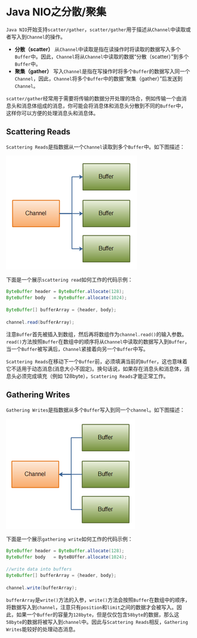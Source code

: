 # Java NIO之分散/聚集
`Java NIO`开始支持`scatter/gather`，`scatter/gather`用于描述从`Channel`中读取或者写入到`Channel`的操作。

- **分散（scatter）** 从`Channel`中读取是指在读操作时将读取的数据写入多个`Buffer`中。因此，`Channel`将从`Channel`中读取的数据“分散（scatter）”到多个`Buffer`中。 
- **聚集（gather）** 写入`Channel`是指在写操作时将多个`Buffer`的数据写入同一个`Channel`，因此，`Channel`将多个`Buffer`中的数据“聚集（gather）”后发送到`Channel`。 

`scatter/gather`经常用于需要将传输的数据分开处理的场合，例如传输一个由消息头和消息体组成的消息，你可能会将消息体和消息头分散到不同的`Buffer`中，这样你可以方便的处理消息头和消息体。

## Scattering Reads
`Scattering Reads`是指数据从一个`Channel`读取到多个`Buffer`中。如下图描述： 

![scatter](./images/scatter.png)

下面是一个展示`scattering read`如何工作的代码示例：

```java
ByteBuffer header = ByteBuffer.allocate(128);
ByteBuffer body   = ByteBuffer.allocate(1024);

ByteBuffer[] bufferArray = {header, body};

channel.read(bufferArray);
```

注意`Buffer`首先被插入到数组，然后再将数组作为`channel.read()`的输入参数。`read()`方法按照`Buffer`在数组中的顺序将从`Channel`中读取的数据写入到`Buffer`，当一个`Buffer`被写满后，`Channel`紧接着向另一个`Buffer`中写。 

`Scattering Reads`在移动下一个`Buffer`前，必须填满当前的`Buffer`，这也意味着它不适用于动态消息(消息大小不固定)。换句话说，如果存在消息头和消息体，消息头必须完成填充（例如 128byte），`Scattering Reads`才能正常工作。 

## Gathering Writes
`Gathering Writes`是指数据从多个`Buffer`写入到同一个`channel`。如下图描述： 

![gather](./images/gather.png)

下面是一个展示`gathering write`如何工作的代码示例：

```java
ByteBuffer header = ByteBuffer.allocate(128);
ByteBuffer body   = ByteBUffer.allocate(1024);

//write data into buffers
ByteBuffer[] bufferArray = {header, body};

channel.write(bufferArray);
```

`bufferArray`是`write()`方法的入参，`write()`方法会按照`Buffer`在数组中的顺序，将数据写入到`channel`，注意只有`position`和`limit`之间的数据才会被写入。因此，如果一个`Buffer`的容量为`128byte`，但是仅仅包含`58byte`的数据，那么这`58byte`的数据将被写入到`channel`中。因此与`Scattering Reads`相反，`Gathering Writes`能较好的处理动态消息。 


